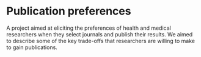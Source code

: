 # Publication preferences

A project aimed at eliciting the preferences of health and medical researchers when they select journals and publish their results. We aimed to describe some of the key trade-offs that researchers are willing to make to gain publications.